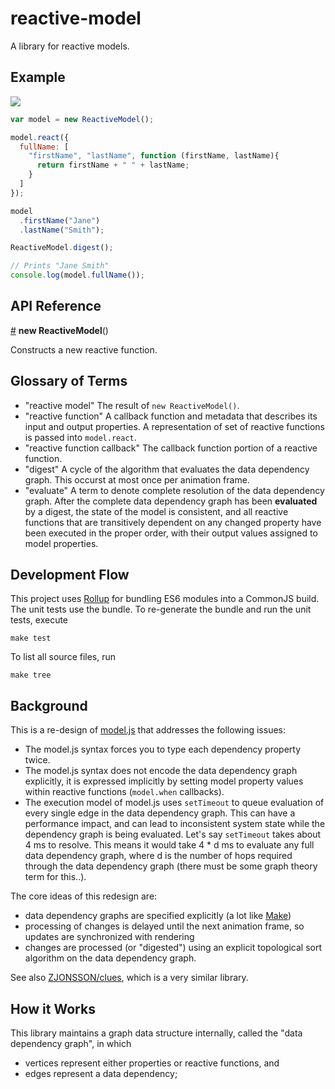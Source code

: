 # reactive-model

A library for reactive models.

## Example

<a href="http://bl.ocks.org/curran/5905182da50a4667dc00"> <img src="http://curran.github.io/images/reactive-model/firstLastFlow.png"> </a>

```javascript
var model = new ReactiveModel();

model.react({
  fullName: [
    "firstName", "lastName", function (firstName, lastName){
      return firstName + " " + lastName;
    }
  ]
});

model
  .firstName("Jane")
  .lastName("Smith");

ReactiveModel.digest();

// Prints "Jane Smith"
console.log(model.fullName());
```

## API Reference

<a name="reactive-model" href="#reactive-model">#</a> <b>new ReactiveModel</b>()

Constructs a new reactive function.

## Glossary of Terms

 * "reactive model" The result of `new ReactiveModel()`.
 * "reactive function" A callback function and metadata that describes its input and output properties. A representation of set of reactive functions is passed into `model.react`.
 * "reactive function callback" The callback function portion of a reactive function.
 * "digest" A cycle of the algorithm that evaluates the data dependency graph. This occurst at most once per animation frame.
 * "evaluate" A term to denote complete resolution of the data dependency graph. After the complete data dependency graph has been **evaluated** by a digest, the state of the model is consistent, and all reactive functions that are transitively dependent on any changed property have been executed in the proper order, with their output values assigned to model properties.

## Development Flow

This project uses [Rollup](https://github.com/rollup/rollup) for bundling ES6 modules into a CommonJS build. The unit tests use the bundle. To re-generate the bundle and run the unit tests, execute

`make test`

To list all source files, run

`make tree`

## Background

This is a re-design of [model.js](https://github.com/curran/model) that addresses the following issues:

 * The model.js syntax forces you to type each dependency property twice.
 * The model.js syntax does not encode the data dependency graph explicitly, it is expressed implicitly by setting model property values within reactive functions (`model.when` callbacks).
 * The execution model of model.js uses `setTimeout` to queue evaluation of every single edge in the data dependency graph. This can have a performance impact, and can lead to inconsistent system state while the dependency graph is being evaluated. Let's say `setTimeout` takes about 4 ms to resolve. This means it would take 4 * d ms to evaluate any full data dependency graph, where d is the number of hops required through the data dependency graph (there must be some graph theory term for this..).

The core ideas of this redesign are:

 * data dependency graphs are specified explicitly (a lot like [Make](http://en.wikipedia.org/wiki/Make_%28software%29))
 * processing of changes is delayed until the next animation frame, so updates are synchronized with rendering
 * changes are processed (or "digested") using an explicit topological sort algorithm on the data dependency graph.

See also [ZJONSSON/clues](https://github.com/ZJONSSON/clues), which is a very similar library.

## How it Works

This library maintains a graph data structure internally, called the "data dependency graph", in which

 * vertices represent either properties or reactive functions, and
 * edges represent a data dependency;

